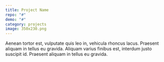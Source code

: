 ```yaml
---
title: Project Name
repo: "#"
demo: "#"
category: projects
image: 350x230.png
---
```

Aenean tortor est, vulputate quis leo in, vehicula rhoncus lacus. Praesent aliquam in tellus eu gravida. Aliquam varius finibus est, interdum justo suscipit id. Praesent aliquam in tellus eu gravida.
